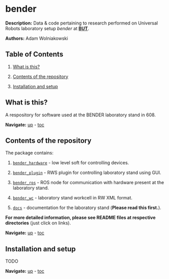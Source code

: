 bender
======
**Description:** Data &amp; code pertaining to research performed on Universal Robots laboratory setup *bender* at [**BUT**][but].

**Authors:** Adam Wolniakowski


Table of Contents
-----------------

1. [What is this?](#what-is-this)

2. [Contents of the repository](#contents-of-the-repository)

3. [Installation and setup](#installation-and-setup)


What is this?
-------------
A respository for software used at the BENDER laboratory stand in 608.

**Navigate:** [up](#what-is-this) - [toc](#table-of-contents)


Contents of the repository
--------------------------
The package contains:

1. [`bender_hardware`](bender_hardware/README.md) - low level soft for controlling devices.

2. [`bender_plugin`](bender_plugin/README.md) - RWS plugin for controlling laboratory stand using GUI.

3. [`bender_ros`](bender_ros/README.md) - ROS node for communication with hardware present at the laboratory stand.

4. [`bender_wc`](bender_wc/README.md) - laboratory stand workcell in RW XML format.

5. [`docs`](docs/README.md) - documentation for the laboratory stand (**Please read this first.**).

**For more detailed information, please see README files at respective directories** (just click on links).

**Navigate:** [up](#contents-of-the-repository) - [toc](#table-of-contents)


Installation and setup
----------------------
TODO

**Navigate:** [up](#installation-and-setup) - [toc](#table-of-contents)


[but]: http://pb.edu.pl "Białystok University of Technology"
